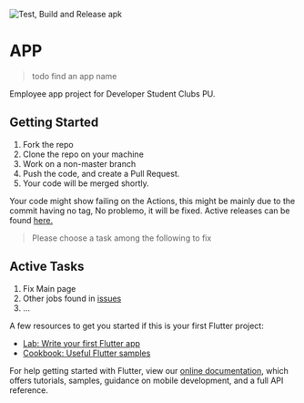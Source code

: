 ![Test, Build and Release apk](https://github.com/DSC-Flutter-PU/Project-App/workflows/Test,%20Build%20and%20Release%20apk/badge.svg?branch=master)

# APP
> todo find an app name 

Employee app project for Developer Student Clubs PU.

## Getting Started
1. Fork the repo
2. Clone the repo on your machine
3. Work on a non-master branch
4. Push the code, and create a Pull Request.
5. Your code will be merged shortly. 

Your code might show failing on the Actions, this might be mainly due to the commit having no tag,
No problemo, it will be fixed.
Active releases can be found [here.](https://github.com/DSC-Flutter-PU/Project-App/releases)


> Please choose a task among the following to fix
## Active Tasks
1. Fix Main page
2. Other jobs found in [issues](https://github.com/DSC-Flutter-PU/Project-App/issues/11)
3. ...

A few resources to get you started if this is your first Flutter project:

- [Lab: Write your first Flutter app](https://flutter.dev/docs/get-started/codelab)
- [Cookbook: Useful Flutter samples](https://flutter.dev/docs/cookbook)

For help getting started with Flutter, view our
[online documentation](https://flutter.dev/docs), which offers tutorials,
samples, guidance on mobile development, and a full API reference.
